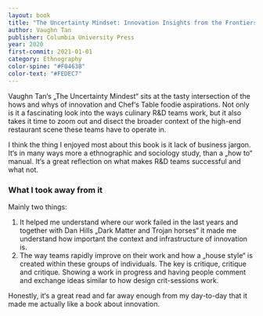 ```yaml
---
layout: book 
title: "The Uncertainty Mindset: Innovation Insights from the Frontiers of Food"
author: Vaughn Tan
publisher: Columbia University Press
year: 2020
first-commit: 2021-01-01
category: Ethnography
color-spine: "#F0463B"
color-text: "#FEDEC7"
---
```


Vaughn Tan‘s „The Uncertainty Mindest“ sits at the tasty intersection of the hows and whys of innovation and Chef‘s Table foodie aspirations. Not only is it a fascinating look into the ways culinary R&D teams work, but it also takes it time to zoom out and disect the broader context of the high-end restaurant scene these teams have to operate in.

I think the thing I enjoyed most about this book is it lack of business jargon. It‘s in many ways more a ethnographic and sociology study, than a „how to“ manual. It‘s a great reflection on what makes R&D teams successful and what not.

### What I took away from it

Mainly two things:

1. It helped me understand where our work failed in the last years and together with Dan Hills „Dark Matter and Trojan horses“ it made me understand how important the context and infrastructure of innovation is.
2. The way teams rapidly improve on their work and how a „house style“ is created within these groups of individuals. The key is critique, critique and critique. Showing a work in progress and having people comment and exchange ideas similar to how design crit-sessions work.

Honestly, it‘s a great read and far away enough from my day-to-day that it made me actually like a book about innovation.